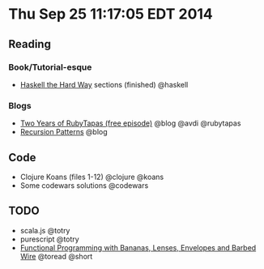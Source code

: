 # Thu Sep 25 11:17:05 EDT 2014

## Reading
### Book/Tutorial-esque
  - [Haskell the Hard Way](http://yannesposito.com/Scratch/en/blog/Haskell-the-Hard-Way/) sections (finished) @haskell

### Blogs
  - [Two Years of RubyTapas (free episode)](http://devblog.avdi.org/2014/09/24/two-years-of-rubytapas/) @blog @avdi @rubytapas
  - [Recursion Patterns](http://patternsinfp.wordpress.com/2010/09/03/recursion-patterns/) @blog

## Code
  - Clojure Koans (files 1-12) @clojure @koans
  - Some codewars solutions @codewars

## TODO
  - scala.js @totry
  - purescript @totry
  - [Functional Programming with Bananas, Lenses, Envelopes and Barbed Wire](http://eprints.eemcs.utwente.nl/7281/01/db-utwente-40501F46.pdf) @toread @short

